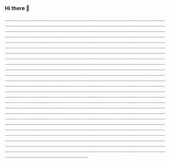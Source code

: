### Hi there 👋

............................................................................................................................................................................................................................................................................................................................................................................................................................................................................................................................................................................................................................................................................................................................................................................................................................................................................................................................................................................................................................................................................................................................................................................................................................................................................................................................................................................................................................................................................................................................................................................................................................................................................................................................................................................................................................................................................................................................................................................................................................................................................................................................................................................................................................................................................................................................................................................................................................................................................................................................................................................................................................................................................................................................................................................................................................................................................................................................................................................................................................................................................................................................................................................................................................................................................................